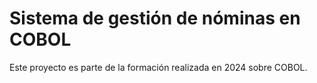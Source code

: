 # Sistema de gestión de nóminas en COBOL

Este proyecto es parte de la formación realizada en 2024 sobre COBOL.
